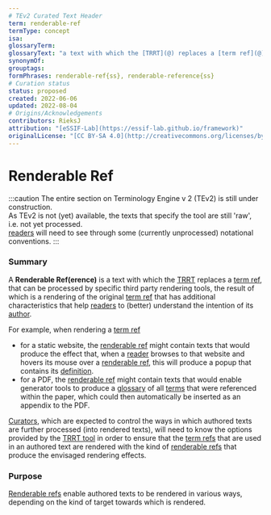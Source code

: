 ```yaml
---
# TEv2 Curated Text Header
term: renderable-ref
termType: concept
isa:
glossaryTerm:
glossaryText: "a text with which the [TRRT](@) replaces a [term ref](@), that can be processed by specific third party rendering tools, the result of which is a rendering of the original [term ref](@) that has additional characteristics that help [readers](@) to (better) understand the intention of its [author](@)."
synonymOf:
grouptags:
formPhrases: renderable-ref{ss}, renderable-reference{ss}
# Curation status
status: proposed
created: 2022-06-06
updated: 2022-08-04
# Origins/Acknowledgements
contributors: RieksJ
attribution: "[eSSIF-Lab](https://essif-lab.github.io/framework)"
originalLicense: "[CC BY-SA 4.0](http://creativecommons.org/licenses/by-sa/4.0/?ref=chooser-v1)"
---
```


# Renderable Ref

:::caution
The entire section on Terminology Engine v 2 (TEv2) is still under construction.<br/>
As TEv2 is not (yet) available, the texts that specify the tool are still 'raw', i.e. not yet processed.<br/>[readers](@) will need to see through some (currently unprocessed) notational conventions.
:::

### Summary

A **Renderable Ref(erence)** is a text with which the [TRRT](@) replaces a [term ref](@), that can be processed by specific third party rendering tools, the result of which is a rendering of the original [term ref](@) that has additional characteristics that help [readers](@) to (better) understand the intention of its [author](@).

For example, when rendering a [term ref](@)
- for a static website, the [renderable ref](@) might contain texts that would produce the effect that, when a [reader](@) browses to that website and hovers its mouse over a [renderable ref](@), this will produce a popup that contains its [definition](@).
- for a PDF, the [renderable ref](@) might contain texts that would enable generator tools to produce a [glossary](@) of all [terms](@) that were referenced within the paper, which could then automatically be inserted as an appendix to the PDF.

[Curators](@), which are expected to control the ways in which authored texts are further processed (into rendered texts), will need to know the options provided by the [TRRT tool](/docs/tev2/spec-tools/trrt) in order to ensure that the [term refs](@) that are used in an authored text are rendered with the kind of [renderable refs](@) that produce the envisaged rendering effects.

### Purpose

[Renderable refs](@) enable authored texts to be rendered in various ways, depending on the kind of target towards which is rendered.